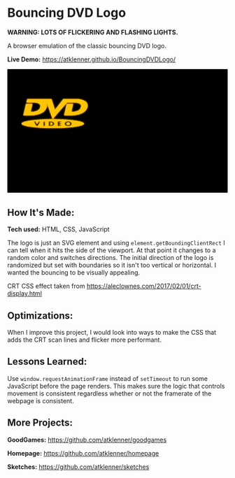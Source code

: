 # Bouncing DVD Logo

**WARNING: LOTS OF FLICKERING AND FLASHING LIGHTS.**

A browser emulation of the classic bouncing DVD logo.

**Live Demo:** https://atklenner.github.io/BouncingDVDLogo/

![Demo gif](https://github.com/atklenner/atklenner/blob/main/images/DVD.gif)

## How It's Made:

**Tech used:** HTML, CSS, JavaScript

The logo is just an SVG element and using `element.getBoundingClientRect` I can tell when it hits the side of the viewport. At that point it changes to a random color and switches directions. The initial direction of the logo is randomized but set with boundaries so it isn't too vertical or horizontal. I wanted the bouncing to be visually appealing.

CRT CSS effect taken from https://aleclownes.com/2017/02/01/crt-display.html

## Optimizations:

When I improve this project, I would look into ways to make the CSS that adds the CRT scan lines and flicker more performant.

## Lessons Learned:

Use `window.requestAnimationFrame` instead of `setTimeout` to run some JavaScript before the page renders. This makes sure the logic that controls movement is consistent regardless whether or not the framerate of the webpage is consistent.

## More Projects:

**GoodGames:** https://github.com/atklenner/goodgames

**Homepage:** https://github.com/atklenner/homepage

**Sketches:** https://github.com/atklenner/sketches
